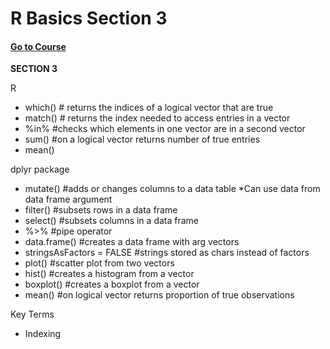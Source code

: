 # R Basics Section 3
#### [Go to Course](https://learning.edx.org/course/course-v1:HarvardX+PH125.1x+1T2021/home)

**SECTION 3**  

R
* which() # returns the indices of a logical vector that are true
* match() # returns the index needed to access entries in a vector
* %in% #checks which elements in one vector are in a second vector
* sum() #on a logical vector returns number of true entries
* mean()

dplyr package
* mutate() #adds or changes columns to a data table
 *Can use data from data frame argument
* filter() #subsets rows in a data frame
* select() #subsets columns in a data frame
* %>% #pipe operator
* data.frame() #creates a data frame with arg vectors
 * stringsAsFactors = FALSE #strings stored as chars instead of factors
* plot() #scatter plot from two vectors
* hist() #creates a histogram from a vector
* boxplot() #creates a boxplot from a vector
* mean() #on logical vector returns proportion of true observations

Key Terms
* Indexing